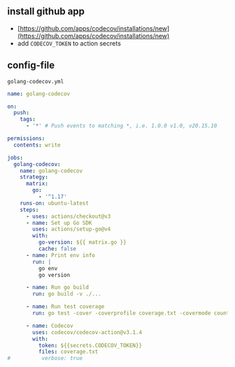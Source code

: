 ## install github app

- [https://github.com/apps/codecov/installations/new](https://github.com/apps/codecov/installations/new)
- add `CODECOV_TOKEN` to action secrets

## config-file

`golang-codecov.yml`

```yml
name: golang-codecov

on:
  push:
    tags:
      - '*' # Push events to matching *, i.e. 1.0.0 v1.0, v20.15.10

permissions:
  contents: write

jobs:
  golang-codecov:
    name: golang-codecov
    strategy:
      matrix:
        go:
          - '^1.17'
    runs-on: ubuntu-latest
    steps:
      - uses: actions/checkout@v3
      - name: Set up Go SDK
        uses: actions/setup-go@v4
        with:
          go-version: ${{ matrix.go }}
          cache: false
      - name: Print env info
        run: |
          go env
          go version

      - name: Run go build
        run: go build -v ./...

      - name: Run test coverage
        run: go test -cover -coverprofile coverage.txt -covermode count -coverpkg ./... -tags test -v ./...

      - name: Codecov
        uses: codecov/codecov-action@v3.1.4
        with:
          token: ${{secrets.CODECOV_TOKEN}}
          files: coverage.txt
#          verbose: true

```